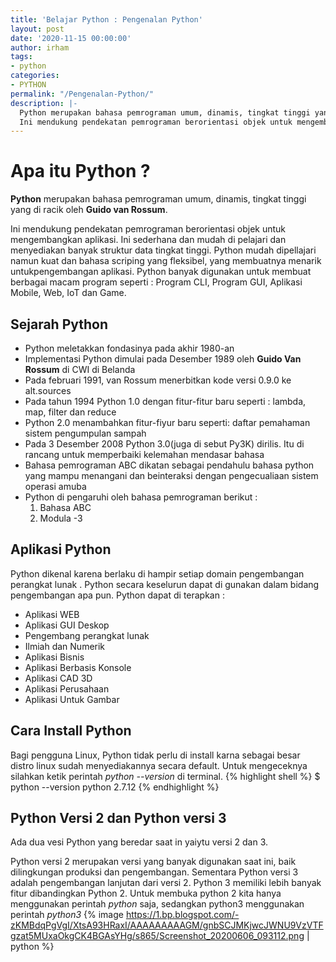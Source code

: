 ```yaml
---
title: 'Belajar Python : Pengenalan Python'
layout: post
date: '2020-11-15 00:00:00'
author: irham
tags:
- python
categories:
- PYTHON
permalink: "/Pengenalan-Python/"
description: |-
  Python merupakan bahasa pemrograman umum, dinamis, tingkat tinggi yang di racik oleh Guido van Rossum.
  Ini mendukung pendekatan pemrograman berorientasi objek untuk mengembangkan aplikasi.
---
```


# Apa itu Python ?
**Python** merupakan bahasa pemrograman umum, dinamis, tingkat tinggi yang di racik oleh **Guido van Rossum**.
<!--more-->
Ini mendukung pendekatan pemrograman berorientasi objek untuk mengembangkan aplikasi. Ini sederhana dan mudah di pelajari dan menyediakan banyak struktur data tingkat tinggi.
Python mudah dipellajari namun kuat dan bahasa scriping yang fleksibel, yang membuatnya menarik untukpengembangan aplikasi.
Python banyak digunakan untuk membuat berbagai macam program seperti : Program CLI, Program GUI, Aplikasi Mobile, Web, IoT dan Game.

## Sejarah Python
- Python meletakkan fondasinya pada akhir 1980-an
- Implementasi Python dimulai pada Desember 1989 oleh **Guido Van Rossum** di CWI di Belanda
- Pada februari 1991, van Rossum menerbitkan kode versi 0.9.0 ke alt.sources
- Pada tahun 1994 Python 1.0 dengan fitur-fitur baru seperti : lambda, map, filter dan reduce
- Python 2.0 menambahkan fitur-fiyur baru seperti: daftar pemahaman sistem pengumpulan sampah
- Pada 3 Desember 2008 Python 3.0(juga di sebut Py3K) dirilis. Itu di rancang untuk memperbaiki kelemahan mendasar bahasa
- Bahasa pemrograman ABC dikatan sebagai pendahulu bahasa python yang mampu menangani dan beinteraksi dengan pengecualiaan sistem operasi amuba
- Python di pengaruhi oleh bahasa pemrograman berikut :
 	1. Bahasa ABC
 	2. Modula -3

## Aplikasi Python
Python dikenal karena berlaku di hampir setiap domain pengembangan perangkat lunak . Python secara keselurun dapat di gunakan dalam bidang pengembangan apa pun.
Python dapat di terapkan :
- Aplikasi WEB
- Aplikasi GUI Deskop
- Pengembang perangkat lunak
- Ilmiah dan Numerik
- Aplikasi Bisnis
- Aplikasi Berbasis Konsole
- Aplikasi CAD 3D
- Aplikasi Perusahaan
- Aplikasi Untuk Gambar 

## Cara Install Python
Bagi pengguna Linux, Python tidak perlu di install karna sebagai besar distro linux sudah menyediakannya secara default.
Untuk mengeceknya silahkan ketik perintah _python --version_ di terminal.
{% highlight shell %}
$ python --version
python 2.7.12
{% endhighlight %}

## Python Versi 2 dan Python versi 3
Ada dua vesi Python yang beredar saat in yaiytu versi 2 dan 3.

Python versi 2 merupakan versi yang banyak digunakan saat ini, baik dilingkungan produksi dan pengembangan.
Sementara Python versi 3 adalah pengembangan lanjutan dari versi 2. Python 3 memiliki lebih banyak fitur dibandingkan Python 2.
 Untuk membuka python 2 kita hanya menggunakan perintah _python_
 saja, sedangkan python3 menggunakan perintah _python3_
{% image https://1.bp.blogspot.com/-zKMBdqPgVgI/XtsA93HRaxI/AAAAAAAAAGM/gnbSCJMKjwcJWNU9VzVTFgzat5MUxaOkgCK4BGAsYHg/s865/Screenshot_20200606_093112.png | python %}
